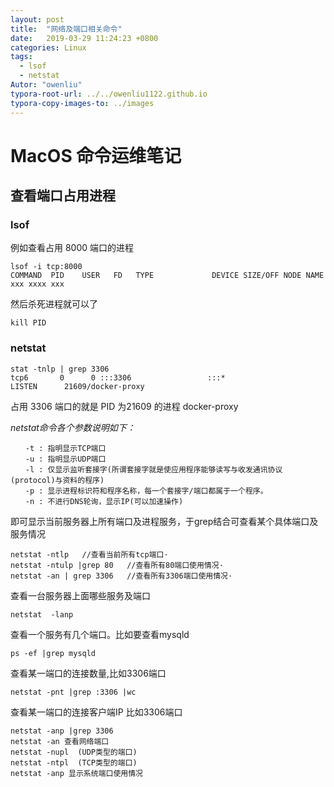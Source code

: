 ```yaml
---
layout: post
title:  "网络及端口相关命令"
date:   2019-03-29 11:24:23 +0800
categories: Linux
tags: 
  - lsof
  - netstat
Autor: "owenliu"
typora-root-url: ../../owenliu1122.github.io
typora-copy-images-to: ../images
---
```


# MacOS 命令运维笔记

## 查看端口占用进程
### lsof
例如查看占用 8000 端口的进程
``` shell
lsof -i tcp:8000
COMMAND  PID    USER   FD   TYPE             DEVICE SIZE/OFF NODE NAME
xxx xxxx xxx
```
然后杀死进程就可以了
``` shell
kill PID
```
### netstat
``` shell
stat -tnlp | grep 3306
tcp6       0      0 :::3306                 :::*                    LISTEN      21609/docker-proxy
```
占用 3306 端口的就是 PID 为21609 的进程 docker-proxy

*netstat命令各个参数说明如下：*
```
　　-t : 指明显示TCP端口
　　-u : 指明显示UDP端口
　　-l : 仅显示监听套接字(所谓套接字就是使应用程序能够读写与收发通讯协议(protocol)与资料的程序)
　　-p : 显示进程标识符和程序名称，每一个套接字/端口都属于一个程序。
　　-n : 不进行DNS轮询，显示IP(可以加速操作)
```

即可显示当前服务器上所有端口及进程服务，于grep结合可查看某个具体端口及服务情况
```
netstat -ntlp   //查看当前所有tcp端口·
netstat -ntulp |grep 80   //查看所有80端口使用情况·
netstat -an | grep 3306   //查看所有3306端口使用情况·
```

查看一台服务器上面哪些服务及端口
```
netstat  -lanp
```

查看一个服务有几个端口。比如要查看mysqld
```
ps -ef |grep mysqld
```
查看某一端口的连接数量,比如3306端口
```
netstat -pnt |grep :3306 |wc
```
查看某一端口的连接客户端IP 比如3306端口
```
netstat -anp |grep 3306
netstat -an 查看网络端口 
netstat -nupl  (UDP类型的端口)
netstat -ntpl  (TCP类型的端口)
netstat -anp 显示系统端口使用情况
```

